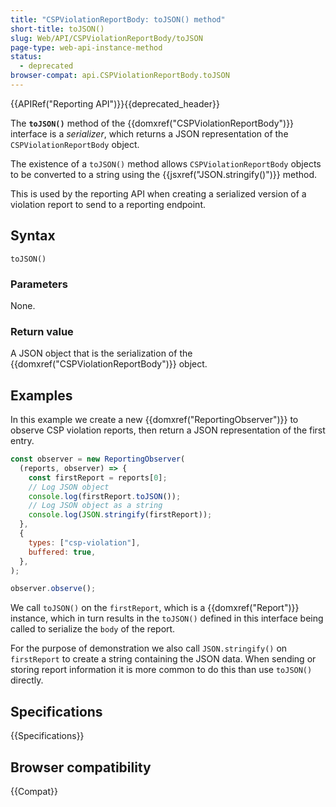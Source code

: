 ```yaml
---
title: "CSPViolationReportBody: toJSON() method"
short-title: toJSON()
slug: Web/API/CSPViolationReportBody/toJSON
page-type: web-api-instance-method
status:
  - deprecated
browser-compat: api.CSPViolationReportBody.toJSON
---
```


{{APIRef("Reporting API")}}{{deprecated_header}}

The **`toJSON()`** method of the {{domxref("CSPViolationReportBody")}} interface is a _serializer_, which returns a JSON representation of the `CSPViolationReportBody` object.

The existence of a `toJSON()` method allows `CSPViolationReportBody` objects to be converted to a string using the {{jsxref("JSON.stringify()")}} method.

This is used by the reporting API when creating a serialized version of a violation report to send to a reporting endpoint.

## Syntax

```js-nolint
toJSON()
```

### Parameters

None.

### Return value

A JSON object that is the serialization of the {{domxref("CSPViolationReportBody")}} object.

## Examples

In this example we create a new {{domxref("ReportingObserver")}} to observe CSP violation reports, then return a JSON representation of the first entry.

```js
const observer = new ReportingObserver(
  (reports, observer) => {
    const firstReport = reports[0];
    // Log JSON object
    console.log(firstReport.toJSON());
    // Log JSON object as a string
    console.log(JSON.stringify(firstReport));
  },
  {
    types: ["csp-violation"],
    buffered: true,
  },
);

observer.observe();
```

We call `toJSON()` on the `firstReport`, which is a {{domxref("Report")}} instance, which in turn results in the `toJSON()` defined in this interface being called to serialize the `body` of the report.

For the purpose of demonstration we also call `JSON.stringify()` on `firstReport` to create a string containing the JSON data.
When sending or storing report information it is more common to do this than use `toJSON()` directly.

## Specifications

{{Specifications}}

## Browser compatibility

{{Compat}}
